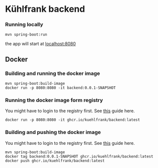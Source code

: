 # Kühlfrank backend

### Running locally
```
mvn spring-boot:run
```
the app will start at [localhost:8080](http://localhost:8080)

## Docker
### Building and running the docker image
```
mvn spring-boot:build-image
docker run -p 8080:8080 -it backend:0.0.1-SNAPSHOT
```

### Running the docker image form registry
You might have to login to the registry first. See [this](https://docs.github.com/en/free-pro-team@latest/packages/getting-started-with-github-container-registry/migrating-to-github-container-registry-for-docker-images#authenticating-with-the-container-registry) guide here.
```
docker run -p 8080:8080 -it ghcr.io/kuehlfrank/backend:latest
```

### Building and pushing the docker image
You might have to login to the registry first. See [this](https://docs.github.com/en/free-pro-team@latest/packages/getting-started-with-github-container-registry/migrating-to-github-container-registry-for-docker-images#authenticating-with-the-container-registry) guide here.
```
mvn spring-boot:build-image
docker tag backend:0.0.1-SNAPSHOT ghcr.io/kuehlfrank/backend:latest
docker push ghcr.io/kuehlfrank/backend:latest
```
